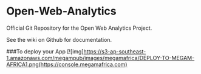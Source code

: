 # Open-Web-Analytics

Official Git Repository for the Open Web Analytics Project.

See the wiki on Github for documentation. 

###To deploy your App 
[![img]https://s3-ap-southeast-1.amazonaws.com/megampub/images/megamafrica/DEPLOY-TO-MEGAM-AFRICA1.png(https://console.megamafrica.com)
